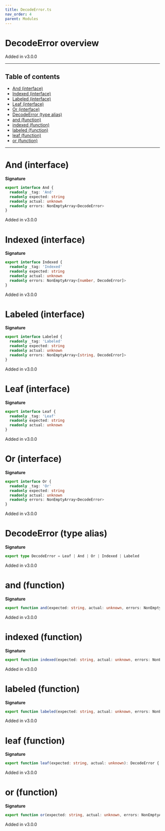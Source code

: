 ```yaml
---
title: DecodeError.ts
nav_order: 4
parent: Modules
---
```


# DecodeError overview

Added in v3.0.0

---

<h2 class="text-delta">Table of contents</h2>

- [And (interface)](#and-interface)
- [Indexed (interface)](#indexed-interface)
- [Labeled (interface)](#labeled-interface)
- [Leaf (interface)](#leaf-interface)
- [Or (interface)](#or-interface)
- [DecodeError (type alias)](#decodeerror-type-alias)
- [and (function)](#and-function)
- [indexed (function)](#indexed-function)
- [labeled (function)](#labeled-function)
- [leaf (function)](#leaf-function)
- [or (function)](#or-function)

---

# And (interface)

**Signature**

```ts
export interface And {
  readonly _tag: 'And'
  readonly expected: string
  readonly actual: unknown
  readonly errors: NonEmptyArray<DecodeError>
}
```

Added in v3.0.0

# Indexed (interface)

**Signature**

```ts
export interface Indexed {
  readonly _tag: 'Indexed'
  readonly expected: string
  readonly actual: unknown
  readonly errors: NonEmptyArray<[number, DecodeError]>
}
```

Added in v3.0.0

# Labeled (interface)

**Signature**

```ts
export interface Labeled {
  readonly _tag: 'Labeled'
  readonly expected: string
  readonly actual: unknown
  readonly errors: NonEmptyArray<[string, DecodeError]>
}
```

Added in v3.0.0

# Leaf (interface)

**Signature**

```ts
export interface Leaf {
  readonly _tag: 'Leaf'
  readonly expected: string
  readonly actual: unknown
}
```

Added in v3.0.0

# Or (interface)

**Signature**

```ts
export interface Or {
  readonly _tag: 'Or'
  readonly expected: string
  readonly actual: unknown
  readonly errors: NonEmptyArray<DecodeError>
}
```

Added in v3.0.0

# DecodeError (type alias)

**Signature**

```ts
export type DecodeError = Leaf | And | Or | Indexed | Labeled
```

Added in v3.0.0

# and (function)

**Signature**

```ts
export function and(expected: string, actual: unknown, errors: NonEmptyArray<DecodeError>): DecodeError { ... }
```

Added in v3.0.0

# indexed (function)

**Signature**

```ts
export function indexed(expected: string, actual: unknown, errors: NonEmptyArray<[number, DecodeError]>): DecodeError { ... }
```

Added in v3.0.0

# labeled (function)

**Signature**

```ts
export function labeled(expected: string, actual: unknown, errors: NonEmptyArray<[string, DecodeError]>): DecodeError { ... }
```

Added in v3.0.0

# leaf (function)

**Signature**

```ts
export function leaf(expected: string, actual: unknown): DecodeError { ... }
```

Added in v3.0.0

# or (function)

**Signature**

```ts
export function or(expected: string, actual: unknown, errors: NonEmptyArray<DecodeError>): DecodeError { ... }
```

Added in v3.0.0
